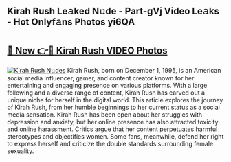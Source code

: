 ## Kirah Rush Le𝚊ked N𝚞de - Part-gVj Video Le𝚊ks - Hot Onlyf𝚊ns Photos yi6QA

# <h2><a href="http://ab1811.deff.icu/?id=Kirah+Rush">🔗 New 👉🔴 Kirah Rush VIDEO Photos</a></h2>

[![Kirah Rush N𝚞des](https://i.imgur.com/rIISA9y.gif)](http://ab1811.deff.icu/?id=Kirah+Rush)
Kirah Rush, born on December 1, 1995, is an American social media influencer, gamer, and content creator known for her entertaining and engaging presence on various platforms. With a large following and a diverse range of content, Kirah Rush has carved out a unique niche for herself in the digital world. This article explores the journey of Kirah Rush, from her humble beginnings to her current status as a social media sensation. Kirah Rush has been open about her struggles with depression and anxiety, but her online presence has also attracted toxicity and online harassment. Critics argue that her content perpetuates harmful stereotypes and objectifies women. Some fans, meanwhile, defend her right to express herself and criticize the double standards surrounding female sexuality.
